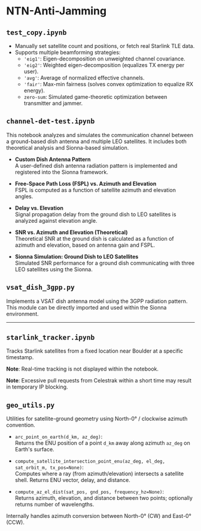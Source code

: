 # NTN-Anti-Jamming

## `test_copy.ipynb`


- Manually set satellite count and positions, or fetch real Starlink TLE data.
- Supports multiple beamforming strategies:
  - `'eig1'`: Eigen-decomposition on unweighted channel covariance.
  - `'eig2'`: Weighted eigen-decomposition (equalizes TX energy per user).
  - `'avg'`: Average of normalized effective channels.
  - `'fair'`: Max-min fairness (solves convex optimization to equalize RX energy).
  - `zero-sum`: Simulated game-theoretic optimization between transmitter and jammer.

## `channel-det-test.ipynb`

This notebook analyzes and simulates the communication channel between a ground-based dish antenna and multiple LEO satellites. It includes both theoretical analysis and Sionna-based simulation.
- **Custom Dish Antenna Pattern**  
  A user-defined dish antenna radiation pattern is implemented and registered into the Sionna framework.

- **Free-Space Path Loss (FSPL) vs. Azimuth and Elevation**  
  FSPL is computed as a function of satellite azimuth and elevation angles.

- **Delay vs. Elevation**  
  Signal propagation delay from the ground dish to LEO satellites is analyzed against elevation angle.

- **SNR vs. Azimuth and Elevation (Theoretical)**  
  Theoretical SNR at the ground dish is calculated as a function of azimuth and elevation, based on antenna gain and FSPL.

- **Sionna Simulation: Ground Dish to LEO Satellites**  
  Simulated SNR performance for a ground dish communicating with three LEO satellites using the Sionna.

## `vsat_dish_3gpp.py`

Implements a VSAT dish antenna model using the 3GPP radiation pattern.  
This module can be directly imported and used within the Sionna environment.

---

## `starlink_tracker.ipynb`

Tracks Starlink satellites from a fixed location near Boulder at a specific timestamp.  

**Note**: Real-time tracking is not displayed within the notebook.

**Note**: Excessive pull requests from Celestrak within a short time may result in temporary IP blocking.

## `geo_utils.py`

Utilities for satellite-ground geometry using North-0° / clockwise azimuth convention.

- `arc_point_on_earth(d_km, az_deg)`:  
  Returns the ENU position of a point `d_km` away along azimuth `az_deg` on Earth's surface.

- `compute_satellite_intersection_point_enu(az_deg, el_deg, sat_orbit_m, tx_pos=None)`:  
  Computes where a ray (from azimuth/elevation) intersects a satellite shell. Returns ENU vector, delay, and distance.

- `compute_az_el_dist(sat_pos, gnd_pos, frequency_hz=None)`:  
  Returns azimuth, elevation, and distance between two points; optionally returns number of wavelengths.

Internally handles azimuth conversion between North-0° (CW) and East-0° (CCW).



